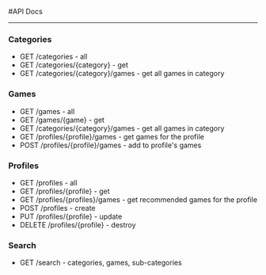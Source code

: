 #API Docs

---

### Categories

- GET /categories - all
- GET /categories/{category} - get
- GET /categories/{category}/games - get all games in category

### Games
- GET /games - all
- GET /games/{game} - get
- GET /categories/{category}/games - get all games in category
- GET /profiles/{profile}/games - get games for the profile
- POST /profiles/{profile}/games - add to profile's games

### Profiles
- GET /profiles - all
- GET /profiles/{profile} - get
- GET /profiles/{profiles}/games - get recommended games for the profile
- POST /profiles - create
- PUT /profiles/{profile} - update
- DELETE /profiles/{profile} - destroy

### Search
- GET /search - categories, games, sub-categories

